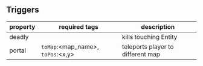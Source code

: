 ## Triggers
| **property**   | required tags                               | description                       |
| ---------- | ------------------------------------------- | --------------------------------- |
| deadly |                                             | kills touching Entity             |
| portal | `toMap`:<map_name>, `toPos`:<x,y>           | teleports player to different map |
